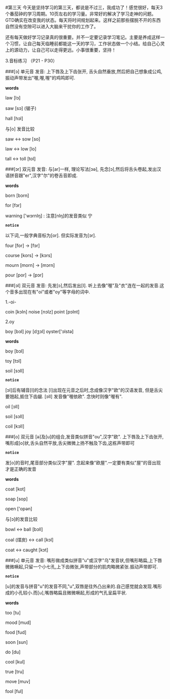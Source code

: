 #第三天
今天是坚持学习的第三天，都说是不过三，我成功了！感觉很好，每天3个番茄钟的学习周期。10页左右的学习量。非常好的解决了学习走神的问题。GTD确实在改变我的状态。每天将时间规划起来。这样之前那些摆脱不开的东西自然没有空隙可以进入大脑来干扰你的工作了。

还有每天做好学习记录真的很重要。并不一定要记录学习笔记。主要是养成这样一个习惯，让自己每天临睡前都能这一天的学习，工作状态做一个小结。给自己心灵上的源动力，让自己可以走得更远。小事很重要，坚持！

3.音标练习 （P21 - P30）

###[ɔ] 单元音
发音: 上下唇及上下齿张开, 舌头自然垂放,然后把自己想象成公鸡,振动声带发出"喔,喔,喔"的鸡鸣即可.

**words**

law [lɔ]

saw [sɔ]  (锯子)

hall [hɔl]

与[o] 发音比较

saw <-> sow [so]

law <-> low [lo]

tall <-> toll [tol]

###[ɔr] 双元音
发音: 与[ar]一样, 理论写法[ɔə], 先念[ɔ],然后将舌头卷起,发出汉语拼音跟"er",汉字"尔"的卷舌音即成.

**words**

born [bɔrn]

for [fɔr]

warning ['wɔrnIŋ] : 注意[nIŋ]的发音类似 宁

**`notice`**

以下词,一般字典音标为[or]. 但实际发音为[ɔr].

four [for] -> [fɔr]

course [kors] -> [kɔrs]

mourn [morn] -> [mɔrn]

pour [por] -> [pɔr]

###[ɔI] 双元音
发音: 先发[ɔ],然后发出[I]. 听上去像"喔"及"衣"连在一起的发音.这个音多出现在有"oi"或者"oy"等字母的词中.

1.-oi-

coin [kɔIn]
noise [nɔIz]
point [pɔInt]

2.oy

boy [bɔI]
joy [dʒɔI]
oyster['ɔIstə]

**words**

boy [bɔI]

toy [tɔI]

soil [sɔIl]

**`notice`**

[ɔI]后有辅音[l]的念法
[l]出现在元音之后时,念成像汉字"欧"的汉语发音, 但是舌尖要翘起,抵住下齿龈. [ɔIl] 发音像"喔依欧". 念快时则像"喔有".

oil [ɔIl]

soil [sɔIl]

coil [kɔIl]


###[o] 双元音
[ə]及[u]的组合,发音类似拼音"ou",汉字"欧". 上下唇及上下齿张开,嘴形成[o]状,舌头自然平放,舌尖微微上扬不触及下齿,这栋声带即可

**`notice`**

发[o]的音时,尾音部分类似汉字"屋". 念起来像"欧屋".一定要有类似"屋"的音出现才是正确的发音

**words**

coat [kot]

soap [sop]

open ['opən]

与[ɔ]的发音比较

bowl <-> ball [bɔll]

coal (煤炭) <-> call [kɔl]

coat <-> caught [kɔt]

###[u] 单元音
发音: 嘴形做成类似拼音"u"或汉字"乌"发音状,但嘴形略扁,上下唇微微噘起,只留一个小七孔,上下齿微张,声带部分的肌肉略微紧张.振动声带即可.

**`notice`**

[u]的发音与拼音"u"的发音不同,"u",双唇是往外凸出来的.自己感觉就会发现.嘴形成的小孔较小.而[u],嘴唇略扁且微微噘起,形成的气孔呈扁平状.

**words**

too [tu]

mood [mud]

food [fud]

soon [sun]

do [du]

cool [kul]

true [tru]

move [muv]

fool [ful]
